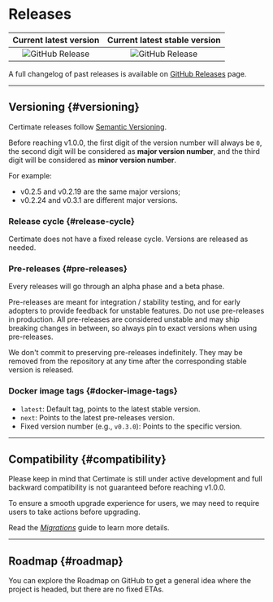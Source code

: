 ﻿# Releases

|                                             Current latest version                                             |                               Current latest stable version                                |
| :------------------------------------------------------------------------------------------------------------: | :----------------------------------------------------------------------------------------: |
| ![GitHub Release](https://img.shields.io/github/v/release/usual2970/certimate?include_prereleases&sort=semver) | ![GitHub Release](https://img.shields.io/github/v/release/usual2970/certimate?sort=semver) |

A full changelog of past releases is available on [GitHub Releases](https://github.com/usual2970/certimate/releases) page.

---

## Versioning {#versioning}

Certimate releases follow [Semantic Versioning](https://semver.org/).

Before reaching v1.0.0, the first digit of the version number will always be `0`, the second digit will be considered as **major version number**, and the third digit will be considered as **minor version number**.

For example:

- v0.2.5 and v0.2.19 are the same major versions;
- v0.2.24 and v0.3.1 are different major versions.

### Release cycle {#release-cycle}

Certimate does not have a fixed release cycle. Versions are released as needed.

### Pre-releases {#pre-releases}

Every releases will go through an alpha phase and a beta phase.

Pre-releases are meant for integration / stability testing, and for early adopters to provide feedback for unstable features. Do not use pre-releases in production. All pre-releases are considered unstable and may ship breaking changes in between, so always pin to exact versions when using pre-releases.

We don't commit to preserving pre-releases indefinitely. They may be removed from the repository at any time after the corresponding stable version is released.

### Docker image tags {#docker-image-tags}

- `latest`: Default tag, points to the latest stable version.
- `next`: Points to the latest pre-releases version.
- Fixed version number (e.g., `v0.3.0`): Points to the specific version.

---

## Compatibility {#compatibility}

Please keep in mind that Certimate is still under active development and full backward compatibility is not guaranteed before reaching v1.0.0.

To ensure a smooth upgrade experience for users, we may need to require users to take actions before upgrading.

Read the _[Migrations](/docs/migrations/)_ guide to learn more details.

---

## Roadmap {#roadmap}

You can explore the Roadmap on GitHub to get a general idea where the project is headed, but there are no fixed ETAs.
